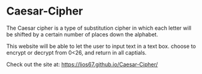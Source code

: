 # Caesar-Cipher

The Caesar cipher is a type of substitution cipher in which each letter will be shifted by a certain number of places down the alphabet. 

This website will be able to let the user to input text in a text box. choose to encrypt or decrypt from 0<26, and return in all captials.

Check out the site at:
https://lios67.github.io/Caesar-Cipher/

